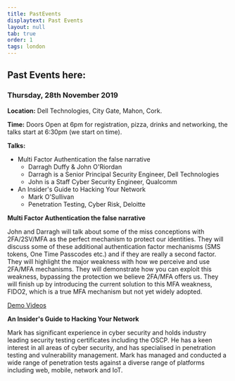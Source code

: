 ```yaml
---
title: PastEvents
displaytext: Past Events
layout: null
tab: true
order: 1
tags: london
---
```


## Past Events here:

### Thursday, 28th November 2019

**Location:** Dell Technologies, City Gate, Mahon, Cork.

**Time:** Doors Open at 6pm for registration, pizza, drinks and networking, the talks start at 6:30pm (we start on time).

**Talks:**
-  Multi Factor Authentication the false narrative
   - Darragh Duffy & John O'Riordan
   - Darragh is a Senior Principal Security Engineer, Dell Technologies
   - John is a Staff Cyber Security Engineer, Qualcomm
- An Insider's Guide to Hacking Your Network
  -  Mark O'Sullivan
  -  Penetration Testing, Cyber Risk, Deloitte

**Multi Factor Authentication the false narrative**

John and Darragh will talk about some of the miss conceptions with 2FA/2SV/MFA as the perfect mechanism to protect our identities. They will discuss some of these additional authentication factor mechanisms (SMS tokens, One Time Passcodes etc.) and if they are really a second factor. They will highlight the major weakness with how we perceive and use 2FA/MFA mechanisms. They will demonstrate how you can exploit this weakness, bypassing the protection we believe 2FA/MFA offers us. They will finish up by introducing the current solution to this MFA weakness, FIDO2, which is a true MFA mechanism but not yet widely adopted.

[Demo Videos](https://drive.google.com/drive/folders/1q3_ngk3k28BDLSBY7nyMtIZ7mKspghec?usp=sharing_eil&invite=CPS617YG&ts=5e2b0b02)

**An Insider's Guide to Hacking Your Network**

Mark has significant experience in cyber security and holds industry leading security testing certificates including the OSCP. He has a keen interest in all areas of cyber security, and has specialised in penetration testing and vulnerability management. Mark has managed and conducted a wide range of penetration tests against a diverse range of platforms including web, mobile, network and IoT.
